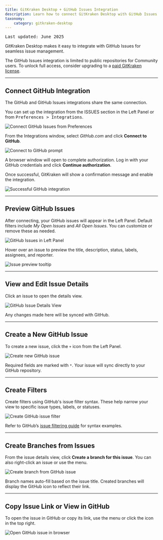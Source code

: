 ```yaml
---
title: GitKraken Desktop + GitHub Issues Integration
description: Learn how to connect GitKraken Desktop with GitHub Issues to manage, filter, preview, and create issues directly from your Git workflow.
taxonomy:
    category: gitkraken-desktop
---
```


<kbd>Last updated: June 2025</kbd>

GitKraken Desktop makes it easy to integrate with GitHub Issues for seamless issue management.

<div class='callout callout--basic'>
    <p>The GitHub Issues integration is limited to public repositories for Community users. To unlock full access, consider upgrading to a <a href="https://gitkraken.com/pricing?source=help_center&product=gitkraken">paid GitKraken license</a>.</p>
</div>

---

## Connect GitHub Integration

The GitHub and GitHub Issues integrations share the same connection.

You can set up the integration from the ISSUES section in the Left Panel or from <kbd>Preferences > Integrations</kbd>.

<img src="/wp-content/uploads/connect-github-issues-2025.png" srcset="/wp-content/uploads/connect-github-issues-2025@2x.png" class="help-center-img img-bordered" alt="Connect GitHub Issues from Preferences">

From the Integrations window, select <em>GitHub.com</em> and click <strong>Connect to GitHub</strong>.

<img src="/wp-content/uploads/connect-github-2025.png" srcset="/wp-content/uploads/connect-github-2025@2x.png 2x" class="help-center-img img-bordered" alt="Connect to GitHub prompt">

A browser window will open to complete authorization. Log in with your GitHub credentials and click <strong>Continue authorization</strong>.

Once successful, GitKraken will show a confirmation message and enable the integration.

<img src="/wp-content/uploads/github-success-1.png" srcset="/wp-content/uploads/github-success-1@2x.png 2x" class="help-center-img img-bordered" alt="Successful GitHub integration">

---

## Preview GitHub Issues

After connecting, your GitHub issues will appear in the Left Panel. Default filters include _My Open Issues_ and _All Open Issues_. You can customize or remove these as needed.

<img src="/wp-content/uploads/github-issues-left-panel-2025.png" srcset="/wp-content/uploads/github-issues-left-panel-2025@2x.png" class="help-center-img img-bordered" alt="GitHub Issues in Left Panel">

Hover over an issue to preview the title, description, status, labels, assignees, and reporter.

<img src="/wp-content/uploads/issues-preview-github-issues.png" srcset="/wp-content/uploads/issues-preview-github-issues@2x.png" class="help-center-img img-bordered" alt="Issue preview tooltip">

---

## View and Edit Issue Details

Click an issue to open the details view.

<img src="/wp-content/uploads/view-github-issue-2025.png" srcset="/wp-content/uploads/view-github-issue-2025@2x.png" class="help-center-img img-bordered" alt="GitHub Issue Details View">

Any changes made here will be synced with GitHub.

---

## Create a New GitHub Issue

To create a new issue, click the <code>+</code> icon from the Left Panel.

<img src="/wp-content/uploads/create-github-issue-2025.png" srcset="/wp-content/uploads/create-github-issue-2025@2x.png" class="help-center-img img-bordered" alt="Create new GitHub issue">

Required fields are marked with <code>*</code>. Your issue will sync directly to your GitHub repository.

---

## Create Filters

Create filters using GitHub's issue filter syntax. These help narrow your view to specific issue types, labels, or statuses.

<img src="/wp-content/uploads/create-github-filter.png" srcset="/wp-content/uploads/create-github-filter@2x.png" class="help-center-img img-bordered" alt="Create GitHub issue filter">

Refer to GitHub’s [issue filtering guide](https://docs.github.com/en/github/searching-for-information-on-github/searching-issues-and-pull-requests) for syntax examples.

---

## Create Branches from Issues

From the issue details view, click <strong>Create a branch for this issue</strong>. You can also right-click an issue or use the <kbd><i class="fa fa-ellipsis-v"></i></kbd> menu.

<img src="/wp-content/uploads/create-branch-github-issue.png" srcset="/wp-content/uploads/create-branch-github-issue@2x.png" class="help-center-img img-bordered" alt="Create branch from GitHub issue">

Branch names auto-fill based on the issue title. Created branches will display the GitHub icon to reflect their link.

---

## Copy Issue Link or View in GitHub

To open the issue in GitHub or copy its link, use the <kbd><i class="fa fa-ellipsis-v"></i></kbd> menu or click the <i class="fa fa-external-link" aria-hidden="true"></i> icon in the top right.

<img src="/wp-content/uploads/view-github-issue-on-web-2025.png" srcset="/wp-content/uploads/view-github-issue-on-web-2025@2x.png" class="help-center-img img-bordered" alt="Open GitHub issue in browser">
